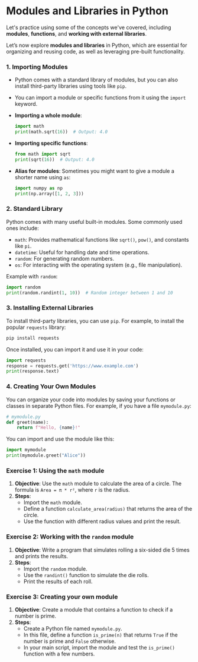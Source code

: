 # Modules and Libraries in Python

Let's practice using some of the concepts we've covered, including **modules**, **functions**, and **working with external libraries**.

Let’s now explore **modules and libraries** in Python, which are essential for organizing and reusing code, as well as leveraging pre-built functionality.

### 1. **Importing Modules**
   - Python comes with a standard library of modules, but you can also install third-party libraries using tools like `pip`.
   - You can import a module or specific functions from it using the `import` keyword.

   - **Importing a whole module**:
     ```python
     import math
     print(math.sqrt(16))  # Output: 4.0
     ```

   - **Importing specific functions**:
     ```python
     from math import sqrt
     print(sqrt(16))  # Output: 4.0
     ```

   - **Alias for modules**:
     Sometimes you might want to give a module a shorter name using `as`:
     ```python
     import numpy as np
     print(np.array([1, 2, 3]))
     ```

### 2. **Standard Library**
   Python comes with many useful built-in modules. Some commonly used ones include:
   - `math`: Provides mathematical functions like `sqrt()`, `pow()`, and constants like `pi`.
   - `datetime`: Useful for handling date and time operations.
   - `random`: For generating random numbers.
   - `os`: For interacting with the operating system (e.g., file manipulation).

   Example with `random`:
   ```python
   import random
   print(random.randint(1, 10))  # Random integer between 1 and 10
   ```

### 3. **Installing External Libraries**
   To install third-party libraries, you can use `pip`. For example, to install the popular `requests` library:
   ```bash
   pip install requests
   ```

   Once installed, you can import it and use it in your code:
   ```python
   import requests
   response = requests.get('https://www.example.com')
   print(response.text)
   ```

### 4. **Creating Your Own Modules**
   You can organize your code into modules by saving your functions or classes in separate Python files. For example, if you have a file `mymodule.py`:
   ```python
   # mymodule.py
   def greet(name):
       return f"Hello, {name}!"
   ```

   You can import and use the module like this:
   ```python
   import mymodule
   print(mymodule.greet("Alice"))
   ```

### Exercise 1: Using the `math` module
1. **Objective**: Use the `math` module to calculate the area of a circle. The formula is `Area = π * r²`, where `r` is the radius.
2. **Steps**:
   - Import the `math` module.
   - Define a function `calculate_area(radius)` that returns the area of the circle.
   - Use the function with different radius values and print the result.

### Exercise 2: Working with the `random` module
1. **Objective**: Write a program that simulates rolling a six-sided die 5 times and prints the results.
2. **Steps**:
   - Import the `random` module.
   - Use the `randint()` function to simulate the die rolls.
   - Print the results of each roll.

### Exercise 3: Creating your own module
1. **Objective**: Create a module that contains a function to check if a number is prime.
2. **Steps**:
   - Create a Python file named `mymodule.py`.
   - In this file, define a function `is_prime(n)` that returns `True` if the number is prime and `False` otherwise.
   - In your main script, import the module and test the `is_prime()` function with a few numbers.
